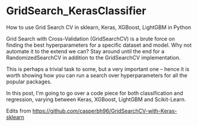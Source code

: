 # GridSearch_KerasClassifier

How to use Grid Search CV in sklearn, Keras, XGBoost, LightGBM in Python

Grid Search with Cross-Validation (GridSearchCV) is a brute force on finding the best hyperparameters for a specific dataset and model. Why not automate it to the extend we can? Stay around until the end for a RandomizedSearchCV in addition to the GridSearchCV implementation.

This is perhaps a trivial task to some, but a very important one – hence it is worth showing how you can run a search over hyperparameters for all the popular packages.

In this post, I'm going to go over a code piece for both classification and regression, varying between Keras, XGBoost, LightGBM and Scikit-Learn.

Edits from https://github.com/casperbh96/GridSearchCV-with-Keras-sklearn
